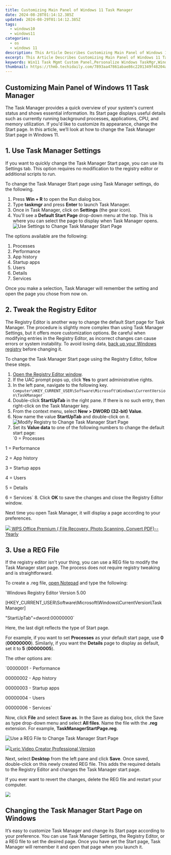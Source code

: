 ```yaml
---
title: Customizing Main Panel of Windows 11 Task Manager
date: 2024-08-28T01:14:12.385Z
updated: 2024-08-29T01:14:12.385Z
tags:
  - windows10
  - windows11
categories:
  - os
  - windows 11
description: This Article Describes Customizing Main Panel of Windows 11 Task Manager
excerpt: This Article Describes Customizing Main Panel of Windows 11 Task Manager
keywords: Win11 Task Mgmt Custom Panel,Personalize Windows TaskMgr,Windows TaskManager UI,TaskPanel UpdateWin11,TaskBar Customization Win11,ManageTaskMng Win11,Task Manager Design Win11
thumbnail: https://thmb.techidaily.com/7893aa47861abae86c2201349f48204a58f66be5a4db0cfc4bb799b623cb07e4.jpg
---
```


## Customizing Main Panel of Windows 11 Task Manager

 The Task Manager provides a quick overview of your system's current status and shows essential information. Its Start page displays useful details such as currently running background processes, applications, CPU, and memory utilization. If you'd like to customize its appearance, change the Start page. In this article, we’ll look at how to change the Task Manager Start page in Windows 11\.

## 1\. Use Task Manager Settings

 If you want to quickly change the Task Manager Start page, you can use its Settings tab. This option requires no modification to the registry editor or additional scripts to run.

 To change the Task Manager Start page using Task Manager settings, do the following.

1. Press **Win + R** to open the Run dialog box.
2. Type **taskmgr** and press **Enter** to launch Task Manager.
3. Once in Task Manager, click on **Settings** (the gear icon).
4. You'll see a **Default Start Page** drop-down menu at the top. This is where you can select the page to display when Task Manager opens.  
![Use Settings to Change Task Manager Start Page](https://static1.makeuseofimages.com/wordpress/wp-content/uploads/2023/07/use-settings-to-change-task-manager-start-page.jpg)

 The options available are the following:

1. Processes
2. Performance
3. App history
4. Startup apps
5. Users
6. Details
7. Services ​​​​

 Once you make a selection, Task Manager will remember the setting and open the page you chose from now on.

## 2\. Tweak the Registry Editor

 The Registry Editor is another way to change the default Start page for Task Manager. The procedure is slightly more complex than using Task Manager Settings, but it offers more customization options. Be careful when modifying entries in the Registry Editor, as incorrect changes can cause errors or system instability. To avoid losing data, [back up your Windows registry](https://www.makeuseof.com/tag/backup-restore-windows-registry/) before changing it.

 To change the Task Manager Start page using the Registry Editor, follow these steps.

1. [Open the Registry Editor window](https://www.makeuseof.com/windows-11-open-registry-editor/).
2. If the UAC prompt pops up, click **Yes** to grant administrative rights.
3. In the left pane, navigate to the following key.  
`Computer\HKEY_CURRENT_USER\Software\Microsoft\Windows\CurrentVersion\TaskManager`
4. Double-click **StartUpTab** in the right pane. If there is no such entry, then right-click on the Task Manager key.
5. From the context menu, select **New > DWORD (32-bit) Value**.
6. Now name the value **StartUpTab** and double-click on it.  
![Modify Registry to Change Task Manager Start Page](https://static1.makeuseofimages.com/wordpress/wp-content/uploads/2023/07/modify-registry-to-change-task-manager-start-page.jpg)
7. Set its **Value data** to one of the following numbers to change the default start page:  
`0 = Processes  

1 = Performance  

2 = App history  

3 = Startup apps  

4 = Users  

5 = Details  

6 = Services`
8. Click **OK** to save the changes and close the Registry Editor window.

 Next time you open Task Manager, it will display a page according to your preferences.

<!-- affiliate ads begin -->
<a href="https://secure.2checkout.com/order/checkout.php?PRODS=38729081&QTY=1&AFFILIATE=108875&CART=1"><img src="https://website-prod.cache.wpscdn.com/img/wps-spreadsheet-free-excel-editor-online-offline-1x.93e269d.png" border="0">
WPS Office Premium ( File Recovery, Photo Scanning, Convert PDF)--Yearly</a>
<!-- affiliate ads end -->
## 3\. Use a REG File

 If the registry editor isn't your thing, you can use a REG file to modify the Task Manager start page. The process does not require registry tweaking and is straightforward.

 To create a .reg file, [open Notepad](https://www.makeuseof.com/windows-11-open-notepad/) and type the following:

`Windows Registry Editor Version 5.00  
  
[HKEY_CURRENT_USER\Software\Microsoft\Windows\CurrentVersion\TaskManager]  
  
"StartUpTab"=dword:00000000`

 Here, the last digit reflects the type of Start page.

 For example, if you want to set **Processes** as your default start page, use **0** (**00000000**). Similarly, if you want the **Details** page to display as default, set it to **5** (**00000005**).

 The other options are:

`00000001 - Performance  
  
00000002 - App history  
  
00000003 - Startup apps  
  
00000004 - Users  
  
00000006 - Services`

 Now, click **File** and select **Save as**. In the Save as dialog box, click the Save as type drop-down menu and select **All files**. Name the file with the **.reg** extension. For example, **TaskManagerStartPage.reg**.

![Use a REG File to Change Task Manager Start Page](https://static1.makeuseofimages.com/wordpress/wp-content/uploads/2023/07/use-a-reg-file-to-change-task-manager-start-page.jpg)

<!-- affiliate ads begin -->
<a href="https://secure.2checkout.com/order/checkout.php?PRODS=11224199&QTY=1&AFFILIATE=108875&CART=1"><img src="https://secure.avangate.com/images/merchant/e09fdffe648a30658a9657bbed7b2388/products/copy_boxshot_lyricvideo.png" border="0">Lyric Video Creator Professional Version</a>
<!-- affiliate ads end -->
 Next, select **Desktop** from the left pane and click **Save**. Once saved, double-click on this newly created REG file. This adds the required details to the Registry Editor and changes the Task Manager start page.

 If you ever want to revert the changes, delete the REG file and restart your computer.

<!-- affiliate ads begin -->
<a href="https://estore.macxdvd.com/order/checkout.php?PRODS=4526659&QTY=1&AFFILIATE=108875&CART=1"><img src="https://www.macxdvd.com/affiliate/new-banner/vcp-500x500.jpg" border="0"></a>
<!-- affiliate ads end -->
## Changing the Task Manager Start Page on Windows

 It’s easy to customize Task Manager and change its Start page according to your preference. You can use Task Manager Settings, the Registry Editor, or a REG file to set the desired page. Once you have set the Start page, Task Manager will remember it and open that page when you launch it.



<ins class="adsbygoogle"
      style="display:block"
      data-ad-client="ca-pub-7571918770474297"
      data-ad-slot="8358498916"
      data-ad-format="auto"
      data-full-width-responsive="true"></ins>